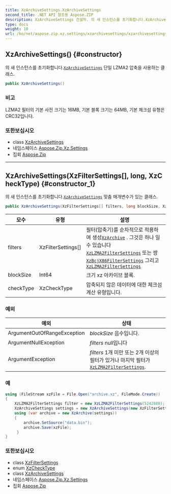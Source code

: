 ```yaml
---
title: XzArchiveSettings.XzArchiveSettings
second_title: .NET API 참조용 Aspose.ZIP
description: XzArchiveSettings 건설자. 의 새 인스턴스를 초기화합니다.XzArchiveSettings 단일 LZMA2 압축을 사용하는 클래스.
type: docs
weight: 10
url: /ko/net/aspose.zip.xz.settings/xzarchivesettings/xzarchivesettings/
---
```

## XzArchiveSettings() {#constructor}

의 새 인스턴스를 초기화합니다.[`XzArchiveSettings`](../) 단일 LZMA2 압축을 사용하는 클래스.

```csharp
public XzArchiveSettings()
```

### 비고

LZMA2 필터의 기본 사전 크기는 16MB, 기본 블록 크기는 64MB, 기본 체크섬 유형은 CRC32입니다.

### 또한보십시오

* class [XzArchiveSettings](../)
* 네임스페이스 [Aspose.Zip.Xz.Settings](../../xzarchivesettings/)
* 집회 [Aspose.Zip](../../../)

---

## XzArchiveSettings(XzFilterSettings[], long, XzCheckType) {#constructor_1}

의 새 인스턴스를 초기화합니다.[`XzArchiveSettings`](../) 맞춤 매개변수가 있는 클래스.

```csharp
public XzArchiveSettings(XzFilterSettings[] filters, long blockSize, XzCheckType checkType)
```

| 모수 | 유형 | 설명 |
| --- | --- | --- |
| filters | XzFilterSettings[] | 필터(압축기)를 순차적으로 적용하여 생성[`XzArchive`](../../../aspose.zip.xz/xzarchive/) . 그것은 하나 일 수 있습니다[`XzLZMA2FilterSettings`](../../xzlzma2filtersettings/) 또는 쌍[`XzBcjX86FilterSettings`](../../xzbcjx86filtersettings/) 그리고[`XzLZMA2FilterSettings`](../../xzlzma2filtersettings/) |
| blockSize | Int64 | 크기 xz 아카이브 블록. |
| checkType | XzCheckType | 압축되지 않은 데이터에 대한 체크섬 계산 유형입니다. |

### 예외

| 예외 | 상태 |
| --- | --- |
| ArgumentOutOfRangeException | *blockSize* 음수입니다. |
| ArgumentNullException | *filters* null입니다 |
| ArgumentException | *filters* 1개 미만 또는 2개 이상의 필터가 있거나 마지막 필터가[`XzLZMA2FilterSettings`](../../xzlzma2filtersettings/). |

### 예

```csharp
using (FileStream xzFile = File.Open("archive.xz", FileMode.Create))
{
    XzLZMA2FilterSettings filter = new XzLZMA2FilterSettings(5242880);
    XzArchiveSettings settings = new XzArchiveSettings(new XzFilterSettings[] {filter}, 10485760, XzCheckType.Crc32);
    using (var archive = new XzArchive(settings))
    {
        archive.SetSource("data.bin");
        archive.Save(xzFile);
     }
}
```

### 또한보십시오

* class [XzFilterSettings](../../xzfiltersettings/)
* enum [XzCheckType](../../xzchecktype/)
* class [XzArchiveSettings](../)
* 네임스페이스 [Aspose.Zip.Xz.Settings](../../xzarchivesettings/)
* 집회 [Aspose.Zip](../../../)


